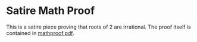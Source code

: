 # Satire Math Proof
This is a satire piece proving that roots of 2 are irrational. The proof itself is contained in [mathproof.pdf](https://github.com/programjames/satiremathproof/blob/main/mathproof.pdf).
